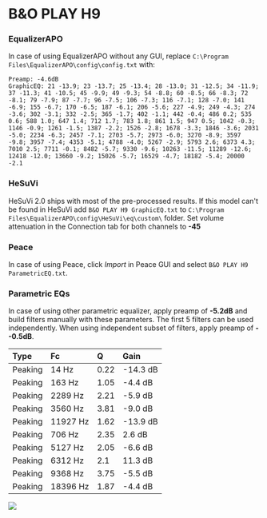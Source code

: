 # B&O PLAY H9

### EqualizerAPO
In case of using EqualizerAPO without any GUI, replace `C:\Program Files\EqualizerAPO\config\config.txt`
with:
```
Preamp: -4.6dB
GraphicEQ: 21 -13.9; 23 -13.7; 25 -13.4; 28 -13.0; 31 -12.5; 34 -11.9; 37 -11.3; 41 -10.5; 45 -9.9; 49 -9.3; 54 -8.8; 60 -8.5; 66 -8.3; 72 -8.1; 79 -7.9; 87 -7.7; 96 -7.5; 106 -7.3; 116 -7.1; 128 -7.0; 141 -6.9; 155 -6.7; 170 -6.5; 187 -6.1; 206 -5.6; 227 -4.9; 249 -4.3; 274 -3.6; 302 -3.1; 332 -2.5; 365 -1.7; 402 -1.1; 442 -0.4; 486 0.2; 535 0.6; 588 1.0; 647 1.4; 712 1.7; 783 1.8; 861 1.5; 947 0.5; 1042 -0.3; 1146 -0.9; 1261 -1.5; 1387 -2.2; 1526 -2.8; 1678 -3.3; 1846 -3.6; 2031 -5.0; 2234 -6.3; 2457 -7.1; 2703 -5.7; 2973 -6.0; 3270 -8.9; 3597 -9.8; 3957 -7.4; 4353 -5.1; 4788 -4.0; 5267 -2.9; 5793 2.6; 6373 4.3; 7010 2.5; 7711 -0.1; 8482 -5.7; 9330 -9.6; 10263 -11.5; 11289 -12.6; 12418 -12.0; 13660 -9.2; 15026 -5.7; 16529 -4.7; 18182 -5.4; 20000 -2.1
```

### HeSuVi
HeSuVi 2.0 ships with most of the pre-processed results. If this model can't be found in HeSuVi add
`B&O PLAY H9 GraphicEQ.txt` to `C:\Program Files\EqualizerAPO\config\HeSuVi\eq\custom\` folder.
Set volume attenuation in the Connection tab for both channels to **-45**

### Peace
In case of using Peace, click *Import* in Peace GUI and select `B&O PLAY H9 ParametricEQ.txt`.

### Parametric EQs
In case of using other parametric equalizer, apply preamp of **-5.2dB** and build filters manually
with these parameters. The first 5 filters can be used independently.
When using independent subset of filters, apply preamp of **--0.5dB**.

| Type    | Fc       |    Q | Gain     |
|:--------|:---------|:-----|:---------|
| Peaking | 14 Hz    | 0.22 | -14.3 dB |
| Peaking | 163 Hz   | 1.05 | -4.4 dB  |
| Peaking | 2289 Hz  | 2.21 | -5.9 dB  |
| Peaking | 3560 Hz  | 3.81 | -9.0 dB  |
| Peaking | 11927 Hz | 1.62 | -13.9 dB |
| Peaking | 706 Hz   | 2.35 | 2.6 dB   |
| Peaking | 5127 Hz  | 2.05 | -6.6 dB  |
| Peaking | 6312 Hz  | 2.1  | 11.3 dB  |
| Peaking | 9368 Hz  | 3.75 | -5.5 dB  |
| Peaking | 18396 Hz | 1.87 | -4.4 dB  |

![](https://raw.githubusercontent.com/jaakkopasanen/AutoEq/master/results/rtings/avg/B&O%20PLAY%20H9/B&O%20PLAY%20H9.png)